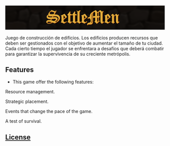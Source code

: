 ![Banner](https://github.com/RobertFont/AlphaProject/blob/master/WikiResources/BannerPH03.png)

Juego de construcción de edificios. Los edificios producen recursos que deben ser gestionados con el objetivo de aumentar el tamaño de tu ciudad. Cada cierto tiempo el jugador se enfrentara a desafíos que deberá combatir para garantizar la supervivencia de su creciente metrópolis.

## Features

- This game offer the following features:

Resource management.

Strategic placement.

Events that change the pace of the game.

A test of survival.

## [**License**](https://github.com/RobertFont/AlphaProject/blob/master/LICENSE)
